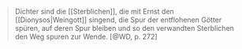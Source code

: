 > Dichter sind die [[Sterblichen]], die mit Ernst den [[Dionysos|Weingott]] singend, die Spur der entflohenen Götter spüren, auf deren Spur bleiben und so den verwandten Sterblichen den Weg spuren zur Wende. [@WD, p. 272]